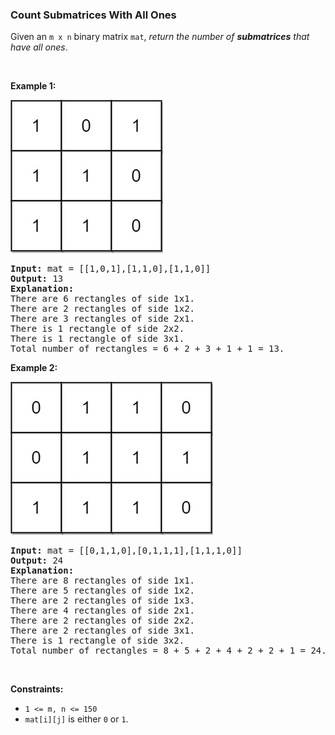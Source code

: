 
<h3>Count Submatrices With All Ones</h3>
<div><p>Given an <code>m x n</code> binary matrix <code>mat</code>, <em>return the number of <strong>submatrices</strong> that have all ones</em>.</p>
<p> </p>
<p><strong>Example 1:</strong></p>
<img alt="" src="assets/2814c2ddbe3f4a498e7870503492ca6e.jpg" style="width: 244px; height: 245px;"/>
<pre><strong>Input:</strong> mat = [[1,0,1],[1,1,0],[1,1,0]]
<strong>Output:</strong> 13
<strong>Explanation:</strong> 
There are 6 rectangles of side 1x1.
There are 2 rectangles of side 1x2.
There are 3 rectangles of side 2x1.
There is 1 rectangle of side 2x2. 
There is 1 rectangle of side 3x1.
Total number of rectangles = 6 + 2 + 3 + 1 + 1 = 13.
</pre>
<p><strong>Example 2:</strong></p>
<img alt="" src="assets/18dc73aac7ca457c907df36b1ea49362.jpg" style="width: 324px; height: 245px;"/>
<pre><strong>Input:</strong> mat = [[0,1,1,0],[0,1,1,1],[1,1,1,0]]
<strong>Output:</strong> 24
<strong>Explanation:</strong> 
There are 8 rectangles of side 1x1.
There are 5 rectangles of side 1x2.
There are 2 rectangles of side 1x3. 
There are 4 rectangles of side 2x1.
There are 2 rectangles of side 2x2. 
There are 2 rectangles of side 3x1. 
There is 1 rectangle of side 3x2. 
Total number of rectangles = 8 + 5 + 2 + 4 + 2 + 2 + 1 = 24.
</pre>
<p> </p>
<p><strong>Constraints:</strong></p>
<ul>
<li><code>1 &lt;= m, n &lt;= 150</code></li>
<li><code>mat[i][j]</code> is either <code>0</code> or <code>1</code>.</li>
</ul>
</div>
